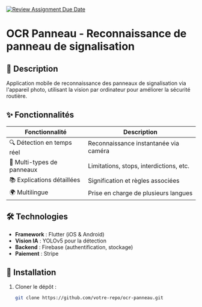 [![Review Assignment Due Date](https://classroom.github.com/assets/deadline-readme-button-22041afd0340ce965d47ae6ef1cefeee28c7c493a6346c4f15d667ab976d596c.svg)](https://classroom.github.com/a/fgDLgKwW)

# OCR Panneau - Reconnaissance de panneau de signalisation  



## 📌 Description
Application mobile de reconnaissance des panneaux de signalisation via l'appareil photo, utilisant la vision par ordinateur pour améliorer la sécurité routière.

## ✨ Fonctionnalités
| Fonctionnalité | Description |
|---------------|-------------|
| 🔍 Détection en temps réel | Reconnaissance instantanée via caméra |
| 🚦 Multi-types de panneaux | Limitations, stops, interdictions, etc. |
| 📚 Explications détaillées | Signification et règles associées |
| 🌍 Multilingue | Prise en charge de plusieurs langues |

## 🛠 Technologies
- **Framework** : Flutter (iOS & Android)
- **Vision IA** : YOLOv5 pour la détection
- **Backend** : Firebase (authentification, stockage)
- **Paiement** : Stripe 



## 🚀 Installation
1. Cloner le dépôt :
   ```bash
   git clone https://github.com/votre-repo/ocr-panneau.git
